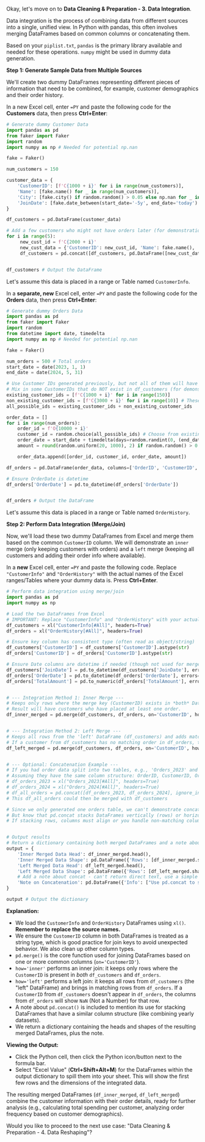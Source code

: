 Okay, let's move on to **Data Cleaning & Preparation - 3. Data Integration**.

Data integration is the process of combining data from different sources into a single, unified view. In Python with pandas, this often involves merging DataFrames based on common columns or concatenating them.

Based on your `piplist.txt`, `pandas` is the primary library available and needed for these operations. `numpy` might be used in dummy data generation.

**Step 1: Generate Sample Data from Multiple Sources**

We'll create two dummy DataFrames representing different pieces of information that need to be combined, for example, customer demographics and their order history.

In a new Excel cell, enter `=PY` and paste the following code for the **Customers** data, then press **Ctrl+Enter**:

```python
# Generate dummy Customer Data
import pandas as pd
from faker import Faker
import random
import numpy as np # Needed for potential np.nan

fake = Faker()

num_customers = 150

customer_data = {
    'CustomerID': [f'C{1000 + i}' for i in range(num_customers)],
    'Name': [fake.name() for _ in range(num_customers)],
    'City': [fake.city() if random.random() > 0.05 else np.nan for _ in range(num_customers)], # Some missing cities
    'JoinDate': [fake.date_between(start_date='-5y', end_date='today') for _ in range(num_customers)]
}

df_customers = pd.DataFrame(customer_data)

# Add a few customers who might not have orders later (for demonstration of join types)
for i in range(5):
     new_cust_id = f'C{2000 + i}'
     new_cust_data = {'CustomerID': new_cust_id, 'Name': fake.name(), 'City': fake.city(), 'JoinDate': fake.date_between(start_date='-1y', end_date='today')}
     df_customers = pd.concat([df_customers, pd.DataFrame([new_cust_data])], ignore_index=True)


df_customers # Output the DataFrame
```

Let's assume this data is placed in a range or Table named `CustomerInfo`.

In a **separate, new** Excel cell, enter `=PY` and paste the following code for the **Orders** data, then press **Ctrl+Enter**:

```python
# Generate dummy Orders Data
import pandas as pd
from faker import Faker
import random
from datetime import date, timedelta
import numpy as np # Needed for potential np.nan

fake = Faker()

num_orders = 500 # Total orders
start_date = date(2023, 1, 1)
end_date = date(2024, 5, 31)

# Use Customer IDs generated previously, but not all of them will have orders
# Mix in some CustomerIDs that do NOT exist in df_customers (for demonstration of join types)
existing_customer_ids = [f'C{1000 + i}' for i in range(150)]
non_existing_customer_ids = [f'C{3000 + i}' for i in range(10)] # These won't match CustomerInfo
all_possible_ids = existing_customer_ids + non_existing_customer_ids

order_data = []
for i in range(num_orders):
    order_id = f'O{10000 + i}'
    customer_id = random.choice(all_possible_ids) # Choose from existing or non-existing
    order_date = start_date + timedelta(days=random.randint(0, (end_date - start_date).days))
    amount = round(random.uniform(20, 1000), 2) if random.random() > 0.02 else np.nan # Some missing amounts

    order_data.append([order_id, customer_id, order_date, amount])

df_orders = pd.DataFrame(order_data, columns=['OrderID', 'CustomerID', 'OrderDate', 'TotalAmount'])

# Ensure OrderDate is datetime
df_orders['OrderDate'] = pd.to_datetime(df_orders['OrderDate'])


df_orders # Output the DataFrame
```

Let's assume this data is placed in a range or Table named `OrderHistory`.

**Step 2: Perform Data Integration (Merge/Join)**

Now, we'll load these two dummy DataFrames from Excel and merge them based on the common `CustomerID` column. We will demonstrate an `inner` merge (only keeping customers with orders) and a `left` merge (keeping all customers and adding their order info where available).

In a **new** Excel cell, enter `=PY` and paste the following code. Replace `"CustomerInfo"` and `"OrderHistory"` with the actual names of the Excel ranges/Tables where your dummy data is. Press **Ctrl+Enter**.

```python
# Perform data integration using merge/join
import pandas as pd
import numpy as np

# Load the two DataFrames from Excel
# IMPORTANT: Replace "CustomerInfo" and "OrderHistory" with your actual names
df_customers = xl("CustomerInfo[#All]", headers=True)
df_orders = xl("OrderHistory[#All]", headers=True)

# Ensure key column has consistent type (often read as object/string)
df_customers['CustomerID'] = df_customers['CustomerID'].astype(str)
df_orders['CustomerID'] = df_orders['CustomerID'].astype(str)

# Ensure Date columns are datetime if needed (though not used for merge key)
df_customers['JoinDate'] = pd.to_datetime(df_customers['JoinDate'], errors='coerce')
df_orders['OrderDate'] = pd.to_datetime(df_orders['OrderDate'], errors='coerce')
df_orders['TotalAmount'] = pd.to_numeric(df_orders['TotalAmount'], errors='coerce')


# --- Integration Method 1: Inner Merge ---
# Keeps only rows where the merge key (CustomerID) exists in *both* DataFrames.
# Result will have customers who have placed at least one order.
df_inner_merged = pd.merge(df_customers, df_orders, on='CustomerID', how='inner')


# --- Integration Method 2: Left Merge ---
# Keeps all rows from the 'left' DataFrame (df_customers) and adds matching rows from the 'right' (df_orders).
# If a customer from df_customers has no matching order in df_orders, the order columns will have NaN values.
df_left_merged = pd.merge(df_customers, df_orders, on='CustomerID', how='left')


# --- Optional: Concatenation Example ---
# If you had order data split into two tables, e.g., 'Orders_2023' and 'Orders_2024'
# Assuming they have the same column structure: OrderID, CustomerID, OrderDate, TotalAmount
# df_orders_2023 = xl("Orders_2023[#All]", headers=True)
# df_orders_2024 = xl("Orders_2024[#All]", headers=True)
# df_all_orders = pd.concat([df_orders_2023, df_orders_2024], ignore_index=True)
# This df_all_orders could then be merged with df_customers

# Since we only generated one orders table, we can't demonstrate concat with separate sources directly.
# But know that pd.concat stacks DataFrames vertically (rows) or horizontally (columns).
# If stacking rows, columns must align or you handle non-matching columns.


# Output results
# Return a dictionary containing both merged DataFrames and a note about concat
output = {
    'Inner Merged Data Head': df_inner_merged.head(),
    'Inner Merged Data Shape': pd.DataFrame({'Rows': [df_inner_merged.shape[0]], 'Columns': [df_inner_merged.shape[1]]}),
    'Left Merged Data Head': df_left_merged.head(),
    'Left Merged Data Shape': pd.DataFrame({'Rows': [df_left_merged.shape[0]], 'Columns': [df_left_merged.shape[1]]}),
    # Add a note about concat - can't return direct text, use a simple DataFrame
    'Note on Concatenation': pd.DataFrame({'Info': ["Use pd.concat to stack DataFrames with similar columns (e.g., historical data split by year)."]})
}

output # Output the dictionary
```

**Explanation:**

*   We load the `CustomerInfo` and `OrderHistory` DataFrames using `xl()`. **Remember to replace the source names.**
*   We ensure the `CustomerID` column in both DataFrames is treated as a string type, which is good practice for join keys to avoid unexpected behavior. We also clean up other column types.
*   `pd.merge()` is the core function used for joining DataFrames based on one or more common columns (`on='CustomerID'`).
*   `how='inner'` performs an inner join: it keeps only rows where the `CustomerID` is present in *both* `df_customers` and `df_orders`.
*   `how='left'` performs a left join: it keeps all rows from `df_customers` (the "left" DataFrame) and brings in matching rows from `df_orders`. If a `CustomerID` from `df_customers` doesn't appear in `df_orders`, the columns from `df_orders` will show `NaN` (Not a Number) for that row.
*   A note about `pd.concat()` is included to mention its use for stacking DataFrames that have a similar column structure (like combining yearly datasets).
*   We return a dictionary containing the heads and shapes of the resulting merged DataFrames, plus the note.

**Viewing the Output:**

*   Click the Python cell, then click the Python icon/button next to the formula bar.
*   Select "Excel Value" (**Ctrl+Shift+Alt+M**) for the DataFrames within the output dictionary to spill them into your sheet. This will show the first few rows and the dimensions of the integrated data.

The resulting merged DataFrames (`df_inner_merged`, `df_left_merged`) combine the customer information with their order details, ready for further analysis (e.g., calculating total spending per customer, analyzing order frequency based on customer demographics).

Would you like to proceed to the next use case: "Data Cleaning & Preparation - 4. Data Reshaping"?